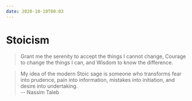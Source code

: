 ```yaml
---
date: 2020-10-10T00:03
---
```


# Stoicism

> Grant me the serenity to accept the things I cannot change, 
> Courage to change the things I can, 
> and Wisdom to know the difference.

> My idea of the modern Stoic sage is someone who transforms
> fear into prudence,
> pain into information,
> mistakes into initiation,
> and desire into undertaking.  
> -- Nassim Taleb

## <d37294ef>

